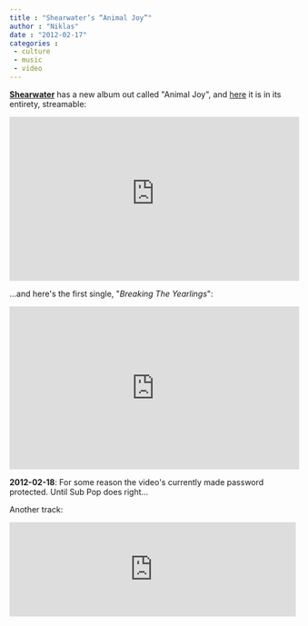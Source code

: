 ```yaml
---
title : "Shearwater’s “Animal Joy”"
author : "Niklas"
date : "2012-02-17"
categories : 
 - culture
 - music
 - video
---
```


**[Shearwater](http://shearwatermusic.com)** has a new album out called "Animal Joy", and [here](http://www.subpop.com/releases/shearwater/full_lengths/animal_joy) it is in its entirety, streamable:

<iframe width="510" height="289" src="https://www.youtube-nocookie.com/embed/jLVNOnFFvXo?rel=0" frameborder="0" allowfullscreen></iframe>

...and here's the first single, "_Breaking The Yearlings_":

<iframe src="http://player.vimeo.com/video/36041279" width="510" height="287" frameborder="0" webkitallowfullscreen mozallowfullscreen="" allowfullscreen=""></iframe>

**2012-02-18**: For some reason the video's currently made password protected. Until Sub Pop does right...

Another track:

<iframe width="100%" height="166" scrolling="no" frameborder="no" src="http://w.soundcloud.com/player/?url=http%3A%2F%2Fapi.soundcloud.com%2Ftracks%2F33296259&amp;auto_play=false&amp;show_artwork=true&amp;color=00ffc6"></iframe>
